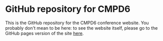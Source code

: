 # GitHub repository for CMPD6

This is the GitHub repository for the CMPD6 conference website. You probably don't mean to be here: to see the website itself, please go to the GitHub pages version of the site [here](https://cmpd6.github.io/).
